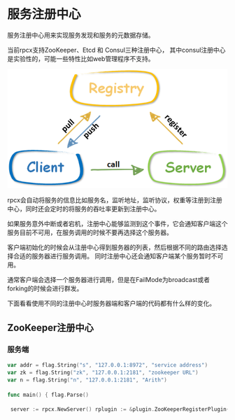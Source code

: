 # 服务注册中心
服务注册中心用来实现服务发现和服务的元数据存储。

当前rpcx支持ZooKeeper、Etcd 和 Consul三种注册中心， 其中consul注册中心是实验性的，可能一些特性比如web管理程序不支持。

![](ch5-registry.png)

rpcx会自动将服务的信息比如服务名，监听地址，监听协议，权重等注册到注册中心，同时还会定时的将服务的吞吐率更新到注册中心。

如果服务意外中断或者宕机，注册中心能够监测到这个事件，它会通知客户端这个服务目前不可用，在服务调用的时候不要再选择这个服务器。

客户端初始化的时候会从注册中心得到服务器的列表，然后根据不同的路由选择选择合适的服务器进行服务调用。 同时注册中心还会通知客户端某个服务暂时不可用。

通常客户端会选择一个服务器进行调用，但是在FailMode为broadcast或者forking的时候会进行群发。

下面看看使用不同的注册中心时服务器端和客户端的代码都有什么样的变化。


## ZooKeeper注册中心
### 服务端
```go
var addr = flag.String("s", "127.0.0.1:8972", "service address")
var zk = flag.String("zk", "127.0.0.1:2181", "zookeeper URL")
var n = flag.String("n", "127.0.0.1:2181", "Arith")

func main() { flag.Parse()

 server := rpcx.NewServer() rplugin := &plugin.ZooKeeperRegisterPlugin{ ServiceAddress: "tcp@" + *addr, ZooKeeperServers: []string{*zk}, BasePath: "/rpcx", Metrics: metrics.NewRegistry(), Services: make([]string, 1), UpdateInterval: 10 * time.Second, } rplugin.Start() server.PluginContainer.Add(rplugin) server.RegisterName(*n, new(Arith), "weight=5&state=active") server.Serve("tcp", *addr)}
```
 